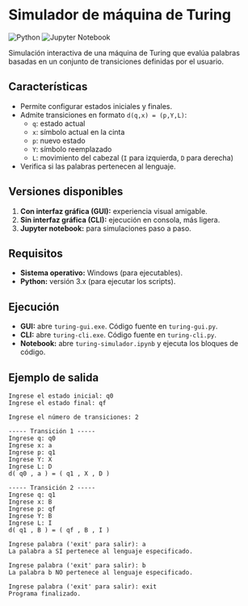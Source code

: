 # Simulador de máquina de Turing

![Python](https://img.shields.io/badge/python-3670A0?style=for-the-badge&logo=python&logoColor=ffdd54)
![Jupyter Notebook](https://img.shields.io/badge/jupyter-%23FA0F00.svg?style=for-the-badge&logo=jupyter&logoColor=white)

Simulación interactiva de una máquina de Turing que evalúa palabras basadas en un conjunto de transiciones definidas por el usuario.

## Características

- Permite configurar estados iniciales y finales.
- Admite transiciones en formato `d(q,x) = (p,Y,L)`:
  - `q`: estado actual
  - `x`: símbolo actual en la cinta
  - `p`: nuevo estado
  - `Y`: símbolo reemplazado
  - `L`: movimiento del cabezal (`I` para izquierda, `D` para derecha)
- Verifica si las palabras pertenecen al lenguaje.

## Versiones disponibles

1. **Con interfaz gráfica (GUI):** experiencia visual amigable.  
2. **Sin interfaz gráfica (CLI):** ejecución en consola, más ligera.  
3. **Jupyter notebook:** para simulaciones paso a paso.

## Requisitos

- **Sistema operativo:** Windows (para ejecutables).
- **Python:** versión 3.x (para ejecutar los scripts).

## Ejecución

- **GUI:** abre `turing-gui.exe`. Código fuente en `turing-gui.py`.
- **CLI:** abre `turing-cli.exe`. Código fuente en `turing-cli.py`.
- **Notebook:** abre `turing-simulador.ipynb` y ejecuta los bloques de código.

## Ejemplo de salida

```plaintext
Ingrese el estado inicial: q0
Ingrese el estado final: qf

Ingrese el número de transiciones: 2

----- Transición 1 -----
Ingrese q: q0
Ingrese x: a
Ingrese p: q1
Ingrese Y: X
Ingrese L: D
d( q0 , a ) = ( q1 , X , D )

----- Transición 2 -----
Ingrese q: q1
Ingrese x: B
Ingrese p: qf
Ingrese Y: B
Ingrese L: I
d( q1 , B ) = ( qf , B , I )

Ingrese palabra ('exit' para salir): a
La palabra a SI pertenece al lenguaje especificado.

Ingrese palabra ('exit' para salir): b
La palabra b NO pertenece al lenguaje especificado.

Ingrese palabra ('exit' para salir): exit
Programa finalizado.
